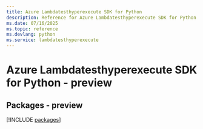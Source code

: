 ```yaml
---
title: Azure Lambdatesthyperexecute SDK for Python
description: Reference for Azure Lambdatesthyperexecute SDK for Python
ms.date: 07/16/2025
ms.topic: reference
ms.devlang: python
ms.service: lambdatesthyperexecute
---
```

# Azure Lambdatesthyperexecute SDK for Python - preview
## Packages - preview
[!INCLUDE [packages](lambdatesthyperexecute-index.md)]